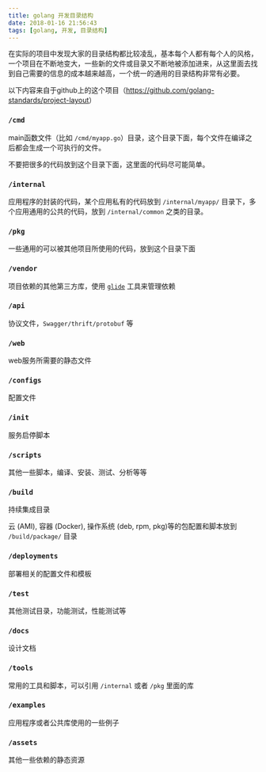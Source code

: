 ```yaml
---
title: golang 开发目录结构
date: 2018-01-16 21:56:43
tags: [golang, 开发, 目录结构]
---
```


在实际的项目中发现大家的目录结构都比较凌乱，基本每个人都有每个人的风格，一个项目在不断地变大，一些新的文件或目录又不断地被添加进来，从这里面去找到自己需要的信息的成本越来越高，一个统一的通用的目录结构非常有必要。

以下内容来自于github上的这个项目（<https://github.com/golang-standards/project-layout>）

### `/cmd`

main函数文件（比如 `/cmd/myapp.go`）目录，这个目录下面，每个文件在编译之后都会生成一个可执行的文件。

不要把很多的代码放到这个目录下面，这里面的代码尽可能简单。

### `/internal`

应用程序的封装的代码，某个应用私有的代码放到 `/internal/myapp/` 目录下，多个应用通用的公共的代码，放到 `/internal/common` 之类的目录。

### `/pkg`

一些通用的可以被其他项目所使用的代码，放到这个目录下面

### `/vendor`

项目依赖的其他第三方库，使用 [`glide`](https://github.com/Masterminds/glide) 工具来管理依赖

### `/api`

协议文件，`Swagger/thrift/protobuf` 等

### `/web`

web服务所需要的静态文件

### `/configs`

配置文件

### `/init`

服务启停脚本

### `/scripts`

其他一些脚本，编译、安装、测试、分析等等

### `/build`

持续集成目录

云 (AMI), 容器 (Docker), 操作系统 (deb, rpm, pkg)等的包配置和脚本放到 `/build/package/` 目录


### `/deployments`

部署相关的配置文件和模板

### `/test`

其他测试目录，功能测试，性能测试等

### `/docs`

设计文档

### `/tools`

常用的工具和脚本，可以引用 `/internal` 或者 `/pkg` 里面的库

### `/examples`

应用程序或者公共库使用的一些例子

### `/assets`

其他一些依赖的静态资源





